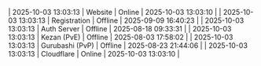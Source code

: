 | 2025-10-03 13:03:13 | Website | Online | 2025-10-03 13:03:10 |
| 2025-10-03 13:03:13 | Registration | Offline | 2025-09-09 16:40:23 |
| 2025-10-03 13:03:13 | Auth Server | Offline | 2025-08-18 09:33:31 |
| 2025-10-03 13:03:13 | Kezan (PvE) | Offline | 2025-08-03 17:58:02 |
| 2025-10-03 13:03:13 | Gurubashi (PvP) | Offline | 2025-08-23 21:44:06 |
| 2025-10-03 13:03:13 | Cloudflare | Online | 2025-10-03 13:03:10 |
